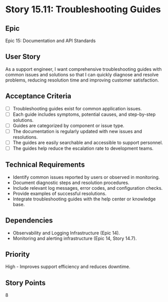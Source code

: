 # Story 15.11: Troubleshooting Guides

## Epic

Epic 15: Documentation and API Standards

## User Story

As a support engineer, I want comprehensive troubleshooting guides with common issues and solutions so that I can quickly diagnose and resolve problems, reducing resolution time and improving customer satisfaction.

## Acceptance Criteria

- [ ] Troubleshooting guides exist for common application issues.
- [ ] Each guide includes symptoms, potential causes, and step-by-step solutions.
- [ ] Guides are categorized by component or issue type.
- [ ] The documentation is regularly updated with new issues and resolutions.
- [ ] The guides are easily searchable and accessible to support personnel.
- [ ] The guides help reduce the escalation rate to development teams.

## Technical Requirements

- Identify common issues reported by users or observed in monitoring.
- Document diagnostic steps and resolution procedures.
- Include relevant log messages, error codes, and configuration checks.
- Provide examples of successful resolutions.
- Integrate troubleshooting guides with the help center or knowledge base.

## Dependencies

- Observability and Logging Infrastructure (Epic 14).
- Monitoring and alerting infrastructure (Epic 14, Story 14.7).

## Priority

High - Improves support efficiency and reduces downtime.

## Story Points

8
